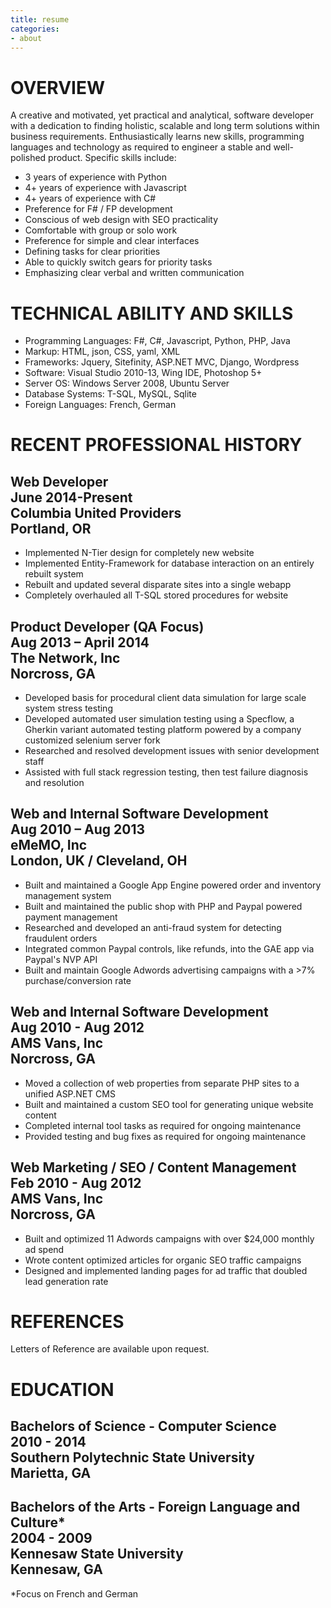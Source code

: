 ```yaml
---
title: resume
categories:
- about
---
```


<div class="entry-content" id="entry-content-text">
<h1>OVERVIEW</h1>
<p>A creative and motivated, yet practical and analytical, software developer with a dedication to finding holistic, scalable and long term solutions within business requirements. Enthusiastically learns new skills, programming languages and technology as required to engineer a stable and well-polished product. Specific skills include:</p>

<ul class="two-column-list"><li>3 years of experience with Python</li><li>4+ years of experience with Javascript</li><li>4+ years of experience with C#</li><li>Preference for F# / FP development</li><li>Conscious of web design with SEO practicality</li><li>Comfortable with group or solo work</li><li>Preference for simple and clear interfaces</li><li>Defining tasks for clear priorities</li><li>Able to quickly switch gears for priority tasks</li><li>Emphasizing clear verbal and written communication</li></ul>

<h1>TECHNICAL ABILITY AND SKILLS</h1>
<ul class="content-text"><li>Programming Languages: F#, C#, Javascript, Python, PHP, Java</li><li>Markup: HTML, json, CSS, yaml, XML</li><li>Frameworks: Jquery, Sitefinity, ASP.NET MVC, Django, Wordpress</li><li>Software: Visual Studio 2010-13, Wing IDE, Photoshop 5+</li><li>Server OS: Windows Server 2008, Ubuntu Server</li><li>Database Systems: T-SQL, MySQL, Sqlite</li><li>Foreign Languages: French, German</li></ul>

<h1>RECENT PROFESSIONAL HISTORY</h1>
<h2><div class="left-h2">Web Developer</div><div class="right-h2">June 2014-Present</div>
<div class="left-h2">Columbia United Providers</div><div class="right-h2">Portland, OR</div></h2>
<ul class="content-text">
<li>Implemented N-Tier design for completely new website</li>
<li>Implemented Entity-Framework for database interaction on an entirely rebuilt system</li>
<li>Rebuilt and updated several disparate sites into a single webapp</li>
<li>Completely overhauled all T-SQL stored procedures for website</li>
</ul>
<h2><div class="left-h2">Product Developer (QA Focus)</div><div class="right-h2">Aug 2013 – April 2014</div>
<div class="left-h2">The Network, Inc</div><div class="right-h2">Norcross, GA</div></h2>
<ul class="content-text"><li>Developed basis for procedural client data simulation for large scale system stress testing</li><li>Developed automated user simulation testing using a Specflow, a Gherkin variant automated testing platform powered by a company customized selenium server fork</li><li>Researched and resolved development issues with senior development staff</li><li>Assisted with full stack regression testing, then test failure diagnosis and resolution</li></ul>
<h2><div class="left-h2">Web and Internal Software Development</div><div class="right-h2">Aug 2010 – Aug 2013</div>
<div class="left-h2">eMeMO, Inc	</div><div class="right-h2">London, UK / Cleveland, OH</div></h2>
<ul class="content-text"><li>Built and maintained a Google App Engine powered order and inventory management system</li><li>Built and maintained the public shop with PHP and Paypal powered payment management</li><li>Researched and developed an anti-fraud system for detecting fraudulent orders</li><li>Integrated common Paypal controls, like refunds, into the GAE app via Paypal's NVP API</li><li>Built and maintain Google Adwords advertising campaigns with a &gt;7% purchase/conversion rate</li></ul>
<h2><div class="left-h2">Web and Internal Software Development</div><div class="right-h2">Aug 2010 - Aug 2012</div>
<div class="left-h2">AMS Vans, Inc</div><div class="right-h2">Norcross, GA</div></h2>
<ul class="content-text"><li>Moved a collection of web properties from separate PHP sites to a unified ASP.NET CMS</li><li>Built and maintained a custom SEO tool for generating unique website content </li><li>Completed internal tool tasks as required for ongoing maintenance</li><li>Provided testing and bug fixes as required for ongoing maintenance</li></ul>
<h2><div class="left-h2">Web Marketing / SEO / Content Management</div><div class="right-h2">Feb 2010 - Aug 2012</div>
<div class="left-h2">AMS Vans, Inc</div><div class="right-h2">Norcross, GA</div></h2>
<ul class="content-text"><li>Built and optimized 11 Adwords campaigns with over $24,000 monthly ad spend</li><li>Wrote content optimized articles for organic SEO traffic campaigns</li><li>Designed and implemented landing pages for ad traffic that doubled lead generation rate</li></ul>

<h1>REFERENCES</h1>
<p>Letters of Reference are available upon request.</p>

<h1>EDUCATION</h1>
<h2><div class="left-h2">Bachelors of Science - Computer Science</div><div class="right-h2">2010 - 2014</div>
<div class="left-h2">Southern Polytechnic State University</div><div class="right-h2">Marietta, GA</div></h2>


<h2><div class="left-h2">Bachelors of the Arts - Foreign Language and Culture*</div><div class="right-h2">2004 - 2009</div>
<div class="left-h2">Kennesaw State University</div><div class="right-h2">Kennesaw, GA</div></h2>
*Focus on French and German
</div>
